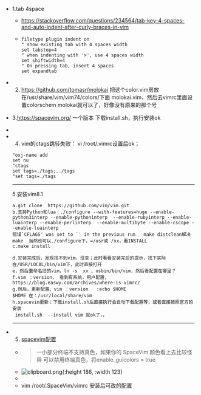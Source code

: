- 1.tab 4space
	- https://stackoverflow.com/questions/234564/tab-key-4-spaces-and-auto-indent-after-curly-braces-in-vim
	- ```shell
	  filetype plugin indent on
	  " show existing tab with 4 spaces width
	  set tabstop=4
	  " when indenting with '>', use 4 spaces width
	  set shiftwidth=4
	  " On pressing tab, insert 4 spaces
	  set expandtab
	  ```
- 2. https://github.com/tomasr/molokai
  把这个color.vim房放在/usr/share/vim/vim74/colors/下面 molokai.vim，然后去vimrc里面设置colorschem  molokai就可以了，好像没有原来的那个号
- 3.https://spacevim.org/ 一个版本  下载install.sh，执行安装ok
-
- 4. vim的ctags跳转失败： vi /root/.vimrc设置后ok；
  ```shell
  "oxj-name add                                                                                                                                                                                     
  set nu
  "ctags
  set tags=./tags;../tags
  "set tags=./tags
  ```
  
  --------------------------------------------------------------------------------
  5.安装vim8.1
  ```shell
  a.git clone  https://github.com/vim/vim.git
  b.支持Python和lua：./configure --with-features=huge --enable-python3interp --enable-pythoninterp  --enable-rubyinterp --enable-luainterp --enable-perlinterp  --enable-multibyte --enable-cscope --enable-luainterp
  错误`CFLAGS' was set to `' in the previous run   make distclean解决
  make  当然也可以./configure下，=/usr或 /xx，看INSTALL
  c.make install
  
  d.安装完成后，发现找不到vim，没变；此时看看安装完后的提示，找下实际在/USR/LOCAL/bin/vim下，此时直接打开
  e，然后重命名旧的vim，ln -s  xx 、usbin/bin/vim，然后看配置在哪里？
  f.vim ：version， 看到有系统，用户配置，https://blog.easwy.com/archives/where-is-vimrc/
  g.然后，更新配置，vim ：version   :echo $HOME 
  $HOME 在：/usr/local/share/vim
  h.spacevim更新：下载install.sh后直接执行会自动下载配置等，或者直接按照官方的安装
   install.sh  --install vim 就ok了，，
  ```
  
  -----------------------------------------------------------------------------
- 5. <a href=https://everettjf.gitbooks.io/spacevimtutorial/content/day/6.html> spacevim配置</a>
	- > 一小部分终端不支持真色，如果你的 SpaceVim 颜色看上去比较怪异
	  可以禁用终端真色，将enable_guicolors = true
	- ![clipboard.png](../assets/clipboard_1647752219471_0.png){:height 186, :width 123}
	-
	- vim /root/.SpaceVim/vimrc   安装后可改的配置